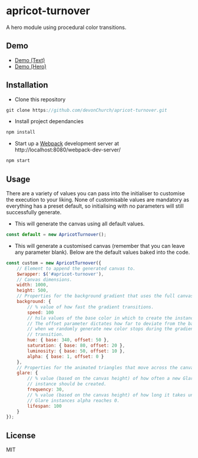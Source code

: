 # apricot-turnover

A hero module using procedural color transitions.

## Demo

- [Demo (Text)](http://codepen.io/DevonChurch/full/NxpmYN/)
- [Demo (Hero)](http://codepen.io/DevonChurch/full/vLmXzM/)

## Installation

- Clone this repository

```javascript
git clone https://github.com/devonChurch/apricot-turnover.git
```

- Install project dependancies

```javascript
npm install
```

- Start up a [Webpack](https://webpack.github.io/docs/webpack-dev-server.html) development server at http://localhost:8080/webpack-dev-server/

```javascript
npm start
```

## Usage

There are a variety of values you can pass into the initialiser to customise the execution to your liking. None of customisable values are mandatory as everything has a preset default,  so initialising with no parameters will still successfully generate.

- This will generate the canvas using all default values.

```javascript
const default = new ApricotTurnover();
```

- This will generate a customised canvas (remember that you can leave any parameter blank). Below are the default values baked into the code.

```javascript
const custom = new ApricotTurnover({
    // Element to append the generated canvas to.
	$wrapper: $('#apricot-turnover'),
    // Canvas dimensions.
	width: 1000,
	height: 500,
    // Properties for the background gradient that uses the full canvas area.
	background: {
        // % value of how fast the gradient transitions.
        speed: 100
        // hsla values of the base color in which to create the instance around.
        // The offset parameter dictates how far to deviate from the base value
        // when we randomly generate new color stops during the gradient
        // transition.
		hue: { base: 340, offset: 50 },
		saturation: { base: 80, offset: 20 },
		luminosity: { base: 50, offset: 10 },
        alpha: { base: 1, offset: 0 }
	},
    // Properties for the animated triangles that move across the canvas.
	glare: {
        // % value (based on the canvas height) of how often a new Glare
        // instance should be created.
        frequency: 30,
        // % value (based on the canvas height) of how long it takes until a
        // Glare instances alpha reaches 0.
        lifespan: 100
    }
});
```

## License

MIT
